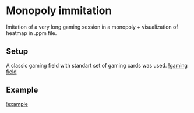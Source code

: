 # Monopoly immitation
Imitation of a very long gaming session in a monopoly + visualization of heatmap in .ppm file.

## Setup
A classic gaming field with standart set of gaming cards was used.
[!gaming field](../master/field.jpeg)

## Example
[!example](../master/sample.jpg)